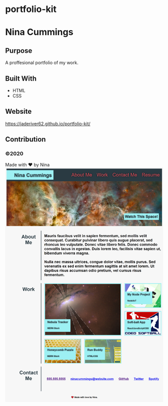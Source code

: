 # portfolio-kit

# Nina Cummings

## Purpose
A proffesional portfolio of my work.

## Built With
* HTML
* CSS

## Website
https://jaderiver62.github.io/portfolio-kit/

## Contribution
### ©️2020
Made with ❤️ by Nina
![Screenshot](https://github.com/jaderiver62/portfolio-kit/blob/main/assets/images/screenshot.png?raw=true)

